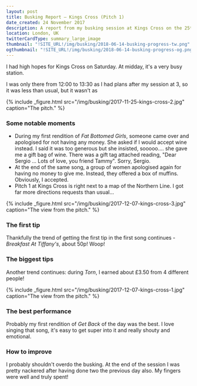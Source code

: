 ```yaml
---
layout: post
title: Busking Report – Kings Cross (Pitch 1)
date_created: 24 November 2017
description: A report from my busking session at Kings Cross on the 25th of November!
location: London, UK
twitterCardType: summary_large_image
thumbnail: "!SITE_URL!/img/busking/2018-06-14-busking-progress-tw.png"
ogthumbnail: "!SITE_URL!/img/busking/2018-06-14-busking-progress-og.png"
---
```


I had high hopes for Kings Cross on Saturday. At midday, it's a very busy station.

I was only there from 12:00 to 13:30 as I had plans after my session at 3, so it was less than usual, but it wasn't as 

{% include _figure.html src="/img/busking/2017-11-25-kings-cross-2.jpg" caption="The pitch." %}

### Some notable moments

- During my first rendition of _Fat Bottomed Girls_, someone came over and apologised for not having any money. She asked if I would accept wine instead. I said it was too generous but she insisted, sooooo.... she gave me a gift bag of wine. There was a gift tag attached reading, "Dear Sergio ... Lots of love, you friend Tammy". Sorry, Sergio.
- At the end of the same song, a group of women apologised again for having no money to give me. Instead, they offered a box of muffins. Obviously, I accepted.
- Pitch 1 at Kings Cross is right next to a map of the Northern Line. I got far more directions requests than usual...

{% include _figure.html src="/img/busking/2017-12-07-kings-cross-3.jpg" caption="The view from the pitch." %}

### The first tip

Thankfully the trend of getting the first tip in the first song continues - _Breakfast At Tiffany's_, about 50p! Woop!

### The biggest tips

Another trend continues: during _Torn_, I earned about £3.50 from 4 different people!

{% include _figure.html src="/img/busking/2017-12-07-kings-cross-1.jpg" caption="The view from the pitch." %}

### The best performance

Probably my first rendition of _Get Back_ of the day was the best. I love singing that song, it's easy to get super into it and really shouty and emotional.

### How to improve

I probably shouldn't overdo the busking. At the end of the session I was pretty nackered after having done two the previous day also. My fingers were well and truly spent!
